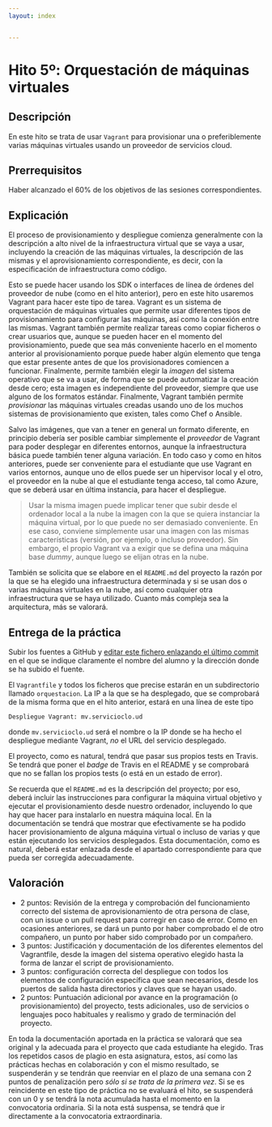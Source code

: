 ```yaml
---
layout: index


---
```


Hito 5º: Orquestación de máquinas virtuales
=====================================

Descripción
-----------------

En este hito se trata de usar `Vagrant` para provisionar una o
preferiblemente varias máquinas virtuales usando un proveedor de
servicios cloud.

Prerrequisitos
--------------------

Haber alcanzado el 60% de los objetivos de las sesiones correspondientes.

Explicación
----------------

El proceso de provisionamiento y despliegue comienza generalmente con
la descripción a alto nivel de la infraestructura virtual que se vaya
a usar, incluyendo la creación de las máquinas virtuales, la
descripción de las mismas y el aprovisionamiento
correspondiente, es decir, con la especificación de infraestructura
como código.

Esto se puede hacer usando los SDK o interfaces de línea de órdenes
del proveedor de nube (como en el hito anterior), pero en este hito
usaremos Vagrant para hacer este tipo de 
tarea. Vagrant es un sistema de orquestación de máquinas virtuales que
permite usar diferentes tipos de provisionamiento para configurar las
máquinas, así como la conexión entre las mismas. Vagrant también
permite realizar tareas como copiar ficheros o crear usuarios que, aunque
se pueden hacer en el momento del provisionamiento, puede que sea más
conveniente hacerlo en el momento anterior al provisionamiento porque
puede haber algún elemento que tenga que estar presente antes de que
los provisionadores comiencen a funcionar. Finalmente, permite también
elegir la *imagen* del sistema operativo que se va a usar, de forma que se puede automatizar
la creación desde cero; esta imagen es independiente del proveedor,
siempre que use alguno de los formatos estándar. Finalmente, Vagrant
también permite *provisionar* las máquinas virtuales creadas usando
uno de los muchos sistemas de provisionamiento 
que existen, tales como Chef o Ansible. 

Salvo las imágenes, que van a tener en general un formato diferente, en principio debería
ser posible cambiar simplemente el *proveedor* de Vagrant para poder
desplegar en diferentes entornos, aunque la infraestructura básica
puede también tener alguna variación. En todo caso y como en hitos
anteriores, puede ser conveniente para el estudiante que use Vagrant en varios entornos,
aunque uno de ellos puede ser un hipervisor local y el otro, el proveedor en la nube al
que el estudiante tenga acceso, tal como Azure, que se deberá usar en última
instancia, para hacer el despliegue.

> Usar la misma imagen puede implicar tener que subir desde el
> ordenador local a la nube la imagen con la que se quiera instanciar
> la máquina virtual, por lo que puede no ser demasiado
> conveniente. En ese caso, conviene simplemente usar una imagen con
> las mismas características (versión, por ejemplo, o incluso
> proveedor). Sin embargo, el propio Vagrant va a exigir que se defina
> una máquina base *dummy*, aunque luego se elijan otras en la nube.

También se solicita que se elabore en el `README.md` del proyecto la
razón por la que se ha 
elegido una infraestructura determinada y si se usan dos o varias
máquinas virtuales en la nube, así como cualquier otra infraestructura
que se haya utilizado. Cuanto más compleja sea la arquitectura, más se valorará.

Entrega de la práctica
--------------------------------

Subir los fuentes a GitHub y 
[editar este fichero enlazando el último commit](https://github.com/JJ/CC-18-19/blob/master/proyecto/hito-5)
en el 
que se indique claramente el nombre del alumno y la dirección donde se ha subido el
fuente.

El `Vagrantfile` y todos los ficheros que precise estarán en un
subdirectorio llamado `orquestacion`. La IP a la que se ha desplegado,
que se comprobará de la misma forma que en el hito anterior, estará en una línea
de este tipo

	Despliegue Vagrant: mv.servicioclo.ud

donde `mv.servicioclo.ud` será el nombre o la IP donde se ha hecho el
despliegue mediante Vagrant, *no* el URL del servicio desplegado.

El proyecto, como es natural, tendrá que pasar sus propios tests en
Travis. Se tendrá que poner el *badge* de Travis en el README y se
comprobará que no se fallan los propios tests (o está en un estado de
error).

Se recuerda que el `README.md` es la descripción del proyecto; por
eso, deberá incluir las instrucciones para configurar la máquina
virtual objetivo y ejecutar el provisionamiento desde nuestro
ordenador, incluyendo lo que hay que hacer para instalarlo en nuestra
máquina local. En la documentación se tendrá que mostrar que efectivamente se ha podido hacer
provisionamiento de alguna máquina virtual o incluso de varias y que
están ejecutando los servicios desplegados. Esta documentación, como
es natural, deberá estar enlazada desde el apartado correspondiente
para que pueda ser corregida adecuadamente.

Valoración
--------------

* 2 puntos: Revisión de la entrega y comprobación del funcionamiento
  correcto del sistema de aprovisionamiento de otra persona de clase,
  con un issue o un pull request para corregir en caso de error. Como
  en ocasiones anteriores, se dará un punto por haber comprobado el de otro
  compañero, un punto por haber sido comprobado por un compañero.
* 3 puntos: Justificación y documentación de los diferentes elementos
  del Vagrantfile, desde la imagen del sistema
  operativo elegido hasta la forma de lanzar el script de
  provisionamiento.
* 3 puntos: configuración correcta del despliegue con todos los
  elementos de configuración específica que sean necesarios, desde los
  puertos de salida hasta directorios y claves que se hayan usado. 
* 2 puntos: Puntuación adicional por avance en la programación (o provisionamiento) del
  proyecto, tests adicionales, uso de servicios o lenguajes poco
  habituales y realismo y grado de terminación del proyecto.

En toda la documentación aportada en la práctica se valorará que sea
original y la adecuada para el proyecto que cada estudiante ha
elegido. Tras los repetidos casos de plagio en esta asignatura, estos,
así como las prácticas hechas en colaboración y con el mismo
resultado, se 
suspenderán y se tendrán que reenviar en el plazo de una semana con 2
puntos de penalización pero *sólo si se trata de la primera vez*. Si
se es reincidente en este tipo de práctica no se
evaluará el hito, se suspenderá con un 0 y se tendrá la nota acumulada
hasta el momento en la convocatoria ordinaria. Si la nota está
suspensa, se tendrá que ir directamente a la convocatoria
extraordinaria. 

